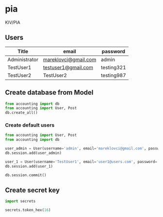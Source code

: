 # pia
KIV/PIA

## Users

| Title         | email                | password   |
|---------------|----------------------|------------|
| Administrator | mareklovci@gmail.com | admin      |
| TestUser1     | testuser1@gmail.com  | testing321 |
| TestUser2     | TestUser2            | testing987 |

## Create database from Model

```python
from accounting import db
from accounting import User, Post
db.create_all()
```

### Create default users

```python
from accounting import User, Post
from accounting import db

user_admin = User(username='admin', email='mareklovci@gmail.com', password='admin')
db.session.add(user_admin)

user_1 = User(username='TestUser1', email='user1@users.com', password='testing321')
db.session.add(user_1)

db.session.commit()
```


## Create secret key

```python
import secrets

secrets.token_hex(16)
```